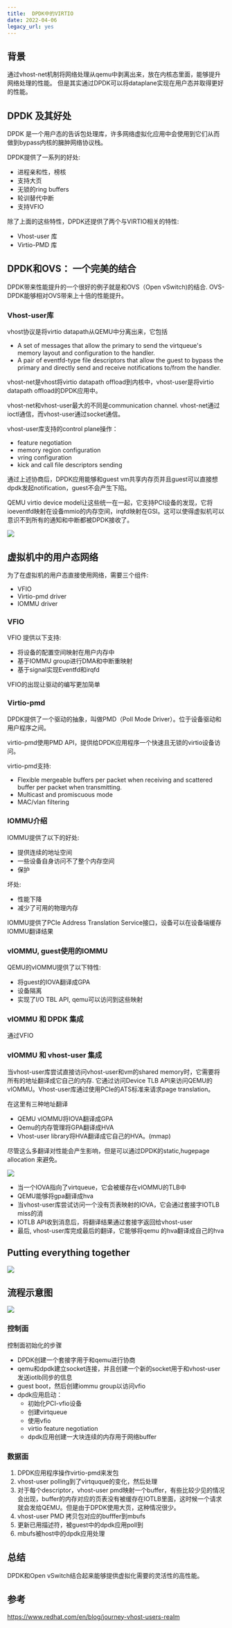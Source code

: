 ```yaml
---
title:  DPDK中的VIRTIO
date: 2022-04-06
legacy_url: yes
---
```


## 背景

通过vhost-net机制将网络处理从qemu中剥离出来，放在内核态里面，能够提升网络处理的性能。
但是其实通过DPDK可以将dataplane实现在用户态并取得更好的性能。

## DPDK 及其好处

DPDK 是一个用户态的告诉包处理库，许多网络虚拟化应用中会使用到它们从而做到bypass内核的臃肿网络协议栈。

DPDK提供了一系列的好处: 

* 进程亲和性，榜核
* 支持大页
* 无锁的ring buffers
* 轮训替代中断
* 支持VFIO

除了上面的这些特性，DPDK还提供了两个与VIRTIO相关的特性:

* Vhost-user 库
* Virtio-PMD 库

## DPDK和OVS： 一个完美的结合

DPDK带来性能提升的一个很好的例子就是和OVS（Open vSwitch)的结合. OVS-DPDK能够相对OVS带来上十倍的性能提升。

### Vhost-user库

vhost协议是将virtio datapath从QEMU中分离出来，它包括

* A set of messages that allow the primary to send the virtqueue's memory layout and configuration to the handler.
* A pair of eventfd-type file descriptors that allow the guest to bypass the primary and directly send and receive notifications to/from the handler.

vhost-net是vhost将virtio datapath offload到内核中，vhost-user是将virtio datapath offload的DPDK应用中。

vhost-net和vhost-user最大的不同是communication channel. vhost-net通过ioctl通信，而vhost-user通过socket通信。

vhost-user库支持的control plane操作：

* feature negotiation
* memory region configuration
* vring configuration
* kick and call file descriptors sending

通过上述协商后，DPDK应用能够和guest vm共享内存页并且guest可以直接想dpdk发起notification，guest不会产生下陷。

QEMU virtio device model让这些统一在一起，它支持PCI设备的发现，它将ioeventfd映射在设备mmio的内存空间，irqfd映射在GSI。这可以使得虚拟机可以意识不到所有的通知和中断都被DPDK接收了。

![](../static/virtio-dpdk.png)

## 虚拟机中的用户态网络

为了在虚拟机的用户态直接使用网络，需要三个组件:

* VFIO
* Virtio-pmd driver
* IOMMU driver

### VFIO

VFIO 提供以下支持:

* 将设备的配置空间映射在用户内存中
* 基于IOMMU group进行DMA和中断重映射
* 基于signal实现Eventfd和irqfd

VFIO的出现让驱动的编写更加简单

### Virtio-pmd

DPDK提供了一个驱动的抽象，叫做PMD（Poll Mode Driver）。位于设备驱动和用户程序之间。

virtio-pmd使用PMD API，提供给DPDK应用程序一个快速且无锁的virtio设备访问。

virtio-pmd支持:

* Flexible mergeable buffers per packet when receiving and scattered buffer per packet when transmitting.
* Multicast and promiscuous mode
* MAC/vlan filtering

### IOMMU介绍

IOMMU提供了以下的好处:

* 提供连续的地址空间
* 一些设备自身访问不了整个内存空间
* 保护

坏处:

* 性能下降
* 减少了可用的物理内存

IOMMU提供了PCIe Address Translation Service接口，设备可以在设备端缓存IOMMU翻译结果

### vIOMMU, guest使用的IOMMU

QEMU的vIOMMU提供了以下特性:

* 将guest的IOVA翻译成GPA
* 设备隔离
* 实现了I/O TBL API, qemu可以访问到这些映射

### vIOMMU 和 DPDK 集成

通过VFIO

### vIOMMU 和 vhost-user 集成

当vhost-user库尝试直接访问vhost-user和vm的shared memory时，它需要将所有的地址翻译成它自己的内存. 它通过访问Device TLB API来访问QEMU的vIOMMU。Vhost-user库通过使用PCIe的ATS标准来请求page translation。

在这里有三种地址翻译

* QEMU vIOMMU将IOVA翻译成GPA
* Qemu的内存管理将GPA翻译成HVA
* Vhost-user library将HVA翻译成它自己的HVA。(mmap)

尽管这么多翻译对性能会产生影响，但是可以通过DPDK的static,hugepage allocation 来避免。

![](../static/vhost-user-iommu.png)

* 当一个IOVA指向了virtqueue，它会被缓存在vIOMMU的TLB中
* QEMU能够将gpa翻译成hva
* 当vhost-user库尝试访问一个没有页表映射的IOVA，它会通过套接字IOTLB miss的消
* IOTLB API收到消息后，将翻译结果通过套接字返回给vhost-user
* 最后, vhost-user库完成最后的翻译，它能够将qemu 的hva翻译成自己的hva

## Putting everything together

![](../static/putting_together_vhost_dpdk.jpeg)

## 流程示意图

![](../static/vhost_dpdk_example_flow.jpeg)

### 控制面

控制面初始化的步骤

* DPDK创建一个套接字用于和qemu进行协商
* qemu和dpdk建立socket连接，并且创建一个新的socket用于和vhost-user发送iotlb同步的信息
* guest boot，然后创建iommu group以访问vfio
* dpdk应用启动：
  * 初始化PCI-vfio设备
  * 创建virtqueue
  * 使用vfio
  * virtio feature negotiation
  * dpdk应用创建一大块连续的内存用于网络buffer

### 数据面

1. DPDK应用程序操作virtio-pmd来发包
2. vhost-user polling到了virtquque的变化，然后处理
3. 对于每个descriptor，vhost-user pmd映射一个buffer，有些比较少见的情况会出现，buffer的内存对应的页表没有被缓存在IOTLB里面，这时候一个请求就会发给QEMU。但是由于DPDK使用大页，这种情况很少。
4. vhost-user PMD 拷贝包对应的bufffer到mbufs
5. 更新已用描述符，被guest中的dpdk应用poll到
6. mbufs被host中的dpdk应用处理

## 总结

DPDK和Open vSwitch结合起来能够提供虚拟化需要的灵活性的高性能。

## 参考

https://www.redhat.com/en/blog/journey-vhost-users-realm

